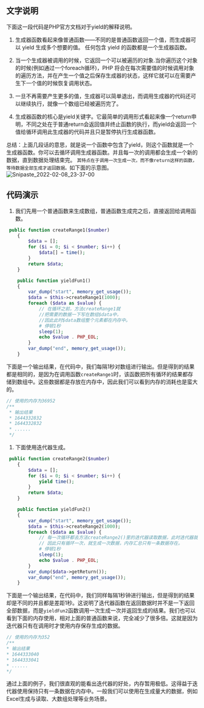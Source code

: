 ## 文字说明
下面这一段代码是PHP官方文档对于yield的解释说明。

1. 生成器函数看起来像普通函数——不同的是普通函数返回一个值，而生成器可以 yield 生成多个想要的值。 任何包含 yield 的函数都是一个生成器函数。

2. 当一个生成器被调用的时候，它返回一个可以被遍历的对象.当你遍历这个对象的时候(例如通过一个foreach循环)，PHP 将会在每次需要值的时候调用对象的遍历方法，并在产生一个值之后保存生成器的状态，这样它就可以在需要产生下一个值的时候恢复调用状态。

3. 一旦不再需要产生更多的值，生成器可以简单退出，而调用生成器的代码还可以继续执行，就像一个数组已经被遍历完了。

4. 生成器函数的核心是yield关键字。它最简单的调用形式看起来像一个return申明，不同之处在于普通return会返回值并终止函数的执行，而yield会返回一个值给循环调用此生成器的代码并且只是暂停执行生成器函数。

总结：上面几段话的意思，就是说一个函数中包含了yield，则这个函数就是一个生成器函数。你可以去循环调用生成器函数。并且每一次的调用都会生成一个新的数据，直到数据处理结束完。
`其特点在于调用一次生成一次，而不像return这样的函数，等待数据全部生成才返回数据。`如下面的示意图。
![Snipaste_2022-02-08_23-37-00](http://qiniucloudtest.qqdeveloper.com/mweb/Snipaste_2022-02-08_23-37-00.png)

## 代码演示
1. 我们先用一个普通函数来生成数组，普通函数生成完之后，直接返回给调用函数。
```php
 public function createRange1($number)
    {
        $data = [];
        for ($i = 0; $i < $number; $i++) {
            $data[] = time();
        }
        return $data;
    }

    public function yieldFun1()
    {
        var_dump("start", memory_get_usage());
        $data = $this->createRange1(1000);
        foreach ($data as $value) {
            // 在循环之前，方法createRange1就
            //把需要的数据一下写在数组$data中， 
            //因此此时$data数组整个元素都在内存中。
            # 停顿1秒
            sleep(1);
            echo $value . PHP_EOL;
        }
        var_dump("end", memory_get_usage());
    }
```
下面是一个输出结果，在代码中，我们每隔1秒对数组进行输出。但是得到的结果都是相同的，是因为在调用函数`createRange1`时，该函数把所有循环的结果都存储到数组中。这些数据都是存放在内存中，因此我们可以看到内存的消耗也是蛮大的。
```php
// 使用的内存为36952
/**
 * 输出结果
 * 1644332832
 * 1644332832
 * ......
 */
```
1. 下面使用迭代器生成。
```php
 public function createRange2($number)
    {
        $data = [];
        for ($i = 0; $i < $number; $i++) {
            yield time();
        }
        return $data;
    }

    public function yieldFun2()
    {
        var_dump("start", memory_get_usage());
        $data = $this->createRange2(1000);
        foreach ($data as $value) {
            // 每一次循环都去方法createRange2()里的迭代器读取数据，此时迭代器就生成一条数据，放在内存中。
            // 因此只有循环一次，就生成一次数据，内存汇总只有一条数据存在。
            # 停顿1秒
            sleep(1);
            echo $value . PHP_EOL;
        }
        var_dump($data->getReturn());
        var_dump("end", memory_get_usage());
    }
```
下面是一个输出结果，在代码中，我们同样每隔1秒钟进行输出，但是得到的结果却是不同的并且都是差距1秒。这说明了迭代器函数在返回数据时并不是一下返回全部数据，而是`yieldFun2`函数调用一次生成一次并返回生成的结果。我们也可以看到下面的内存使用，相对上面的普通函数来说，完全减少了很多倍。这就是因为迭代器只有在调用时才使用内存保存生成的数据。
```php
// 使用的内存为352
/**
* 输出结果
* 1644333040
* 1644333041
* ......
*/
```
通过上面的例子，我们很直观的能看出迭代器的好处，内存暂用极低。这得益于迭代器使用保持只有一条数据在内存中。一般我们可以使用在生成量大的数据，例如Excel生成与读取、大数组处理等业务场景。
